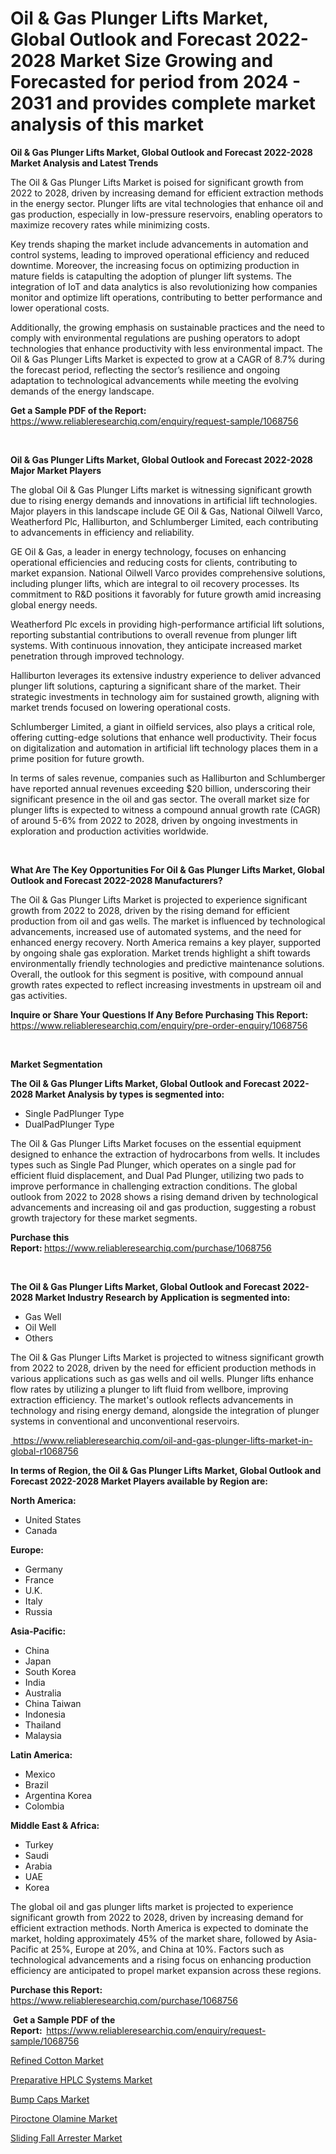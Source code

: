 <p><h1>Oil & Gas Plunger Lifts Market, Global Outlook and Forecast 2022-2028 Market Size Growing and Forecasted for period from 2024 - 2031 and provides complete market analysis of this market</h1></p><p><strong>Oil & Gas Plunger Lifts Market, Global Outlook and Forecast 2022-2028 Market Analysis and Latest Trends</strong></p>
<p><p>The Oil & Gas Plunger Lifts Market is poised for significant growth from 2022 to 2028, driven by increasing demand for efficient extraction methods in the energy sector. Plunger lifts are vital technologies that enhance oil and gas production, especially in low-pressure reservoirs, enabling operators to maximize recovery rates while minimizing costs. </p><p>Key trends shaping the market include advancements in automation and control systems, leading to improved operational efficiency and reduced downtime. Moreover, the increasing focus on optimizing production in mature fields is catapulting the adoption of plunger lift systems. The integration of IoT and data analytics is also revolutionizing how companies monitor and optimize lift operations, contributing to better performance and lower operational costs.</p><p>Additionally, the growing emphasis on sustainable practices and the need to comply with environmental regulations are pushing operators to adopt technologies that enhance productivity with less environmental impact. The Oil & Gas Plunger Lifts Market is expected to grow at a CAGR of 8.7% during the forecast period, reflecting the sector’s resilience and ongoing adaptation to technological advancements while meeting the evolving demands of the energy landscape.</p></p>
<p><strong>Get a Sample PDF of the Report:&nbsp;</strong> <a href="https://www.reliableresearchiq.com/enquiry/request-sample/1068756">https://www.reliableresearchiq.com/enquiry/request-sample/1068756</a></p>
<p>&nbsp;</p>
<p><strong>Oil & Gas Plunger Lifts Market, Global Outlook and Forecast 2022-2028 Major Market Players</strong></p>
<p><p>The global Oil & Gas Plunger Lifts market is witnessing significant growth due to rising energy demands and innovations in artificial lift technologies. Major players in this landscape include GE Oil & Gas, National Oilwell Varco, Weatherford Plc, Halliburton, and Schlumberger Limited, each contributing to advancements in efficiency and reliability.</p><p>GE Oil & Gas, a leader in energy technology, focuses on enhancing operational efficiencies and reducing costs for clients, contributing to market expansion. National Oilwell Varco provides comprehensive solutions, including plunger lifts, which are integral to oil recovery processes. Its commitment to R&D positions it favorably for future growth amid increasing global energy needs.</p><p>Weatherford Plc excels in providing high-performance artificial lift solutions, reporting substantial contributions to overall revenue from plunger lift systems. With continuous innovation, they anticipate increased market penetration through improved technology.</p><p>Halliburton leverages its extensive industry experience to deliver advanced plunger lift solutions, capturing a significant share of the market. Their strategic investments in technology aim for sustained growth, aligning with market trends focused on lowering operational costs.</p><p>Schlumberger Limited, a giant in oilfield services, also plays a critical role, offering cutting-edge solutions that enhance well productivity. Their focus on digitalization and automation in artificial lift technology places them in a prime position for future growth.</p><p>In terms of sales revenue, companies such as Halliburton and Schlumberger have reported annual revenues exceeding $20 billion, underscoring their significant presence in the oil and gas sector. The overall market size for plunger lifts is expected to witness a compound annual growth rate (CAGR) of around 5-6% from 2022 to 2028, driven by ongoing investments in exploration and production activities worldwide.</p></p>
<p>&nbsp;</p>
<p><strong>What Are The Key Opportunities For Oil & Gas Plunger Lifts Market, Global Outlook and Forecast 2022-2028 Manufacturers?</strong></p>
<p><p>The Oil & Gas Plunger Lifts Market is projected to experience significant growth from 2022 to 2028, driven by the rising demand for efficient production from oil and gas wells. The market is influenced by technological advancements, increased use of automated systems, and the need for enhanced energy recovery. North America remains a key player, supported by ongoing shale gas exploration. Market trends highlight a shift towards environmentally friendly technologies and predictive maintenance solutions. Overall, the outlook for this segment is positive, with compound annual growth rates expected to reflect increasing investments in upstream oil and gas activities.</p></p>
<p><strong>Inquire or Share Your Questions If Any Before Purchasing This Report:</strong> <a href="https://www.reliableresearchiq.com/enquiry/pre-order-enquiry/1068756">https://www.reliableresearchiq.com/enquiry/pre-order-enquiry/1068756</a></p>
<p>&nbsp;</p>
<p><strong>Market Segmentation</strong></p>
<p><strong>The Oil & Gas Plunger Lifts Market, Global Outlook and Forecast 2022-2028 Market Analysis by types is segmented into:</strong></p>
<p><ul><li>Single PadPlunger Type</li><li>DualPadPlunger Type</li></ul></p>
<p><p>The Oil & Gas Plunger Lifts Market focuses on the essential equipment designed to enhance the extraction of hydrocarbons from wells. It includes types such as Single Pad Plunger, which operates on a single pad for efficient fluid displacement, and Dual Pad Plunger, utilizing two pads to improve performance in challenging extraction conditions. The global outlook from 2022 to 2028 shows a rising demand driven by technological advancements and increasing oil and gas production, suggesting a robust growth trajectory for these market segments.</p></p>
<p><strong>Purchase this Report:&nbsp;</strong><a href="https://www.reliableresearchiq.com/purchase/1068756">https://www.reliableresearchiq.com/purchase/1068756</a></p>
<p>&nbsp;</p>
<p><strong>The Oil & Gas Plunger Lifts Market, Global Outlook and Forecast 2022-2028 Market Industry Research by Application is segmented into:</strong></p>
<p><ul><li>Gas Well</li><li>Oil Well</li><li>Others</li></ul></p>
<p><p>The Oil & Gas Plunger Lifts Market is projected to witness significant growth from 2022 to 2028, driven by the need for efficient production methods in various applications such as gas wells and oil wells. Plunger lifts enhance flow rates by utilizing a plunger to lift fluid from wellbore, improving extraction efficiency. The market's outlook reflects advancements in technology and rising energy demand, alongside the integration of plunger systems in conventional and unconventional reservoirs.</p></p>
<p><a href="https://www.reliableresearchiq.com/oil-and-gas-plunger-lifts-market-in-global-r1068756">&nbsp;https://www.reliableresearchiq.com/oil-and-gas-plunger-lifts-market-in-global-r1068756</a></p>
<p><strong>In terms of Region, the Oil & Gas Plunger Lifts Market, Global Outlook and Forecast 2022-2028 Market Players available by Region are:</strong></p>
<p>
    <p> <strong> North America: </strong>
        <ul>
            <li>United States</li>
            <li>Canada</li>
        </ul>
        </p> 
    <p> <strong> Europe: </strong>
        <ul>
            <li>Germany</li>
            <li>France</li>
            <li>U.K.</li>
            <li>Italy</li>
            <li>Russia</li>
        </ul>
        </p> 
    <p> <strong> Asia-Pacific: </strong>
        <ul>
            <li>China</li>
            <li>Japan</li>
            <li>South Korea</li>
            <li>India</li>
            <li>Australia</li>
            <li>China Taiwan</li>
            <li>Indonesia</li>
            <li>Thailand</li>
            <li>Malaysia</li>
        </ul>
        </p> 
    <p> <strong> Latin America: </strong>
        <ul>
            <li>Mexico</li>
            <li>Brazil</li>
            <li>Argentina Korea</li>
            <li>Colombia</li>
        </ul>
        </p> 
    <p> <strong> Middle East & Africa: </strong>
        <ul>
            <li>Turkey</li>
            <li>Saudi</li>
            <li>Arabia</li>
            <li>UAE</li>
            <li>Korea</li>
        </ul>
    </p>
    </p>
<p><p>The global oil and gas plunger lifts market is projected to experience significant growth from 2022 to 2028, driven by increasing demand for efficient extraction methods. North America is expected to dominate the market, holding approximately 45% of the market share, followed by Asia-Pacific at 25%, Europe at 20%, and China at 10%. Factors such as technological advancements and a rising focus on enhancing production efficiency are anticipated to propel market expansion across these regions.</p></p>
<p><strong>Purchase this Report: </strong><a href="https://www.reliableresearchiq.com/purchase/1068756">https://www.reliableresearchiq.com/purchase/1068756</a></p>
<p>&nbsp;<strong>Get a Sample PDF of the Report:&nbsp;&nbsp;</strong><a href="https://www.reliableresearchiq.com/enquiry/request-sample/1068756">https://www.reliableresearchiq.com/enquiry/request-sample/1068756</a></p>
<p><strong></strong></p>
<p><p><a href="https://issuu.com/reportprime-2/docs/refined-cotton-market-size-2030.ppt_121bdac5f89523">Refined Cotton Market</a></p><p><a href="https://medium.com/@brennakessler/the-preparative-hplc-systems-market-decisions-are-mostly-driven-by-resource-optimization-and-567dc6f44dd7">Preparative HPLC Systems Market</a></p><p><a href="https://www.linkedin.com/pulse/bump-caps-industry-forecast-market-shifts-strategic-imperatives-ulabc?trackingId=HFouis2ASc6DF2McfUYI9A%3D%3D">Bump Caps Market</a></p><p><a href="https://issuu.com/reportprime-2/docs/piroctone-olamine-market-size-2030._40ad852d8ec300">Piroctone Olamine Market</a></p><p><a href="https://www.linkedin.com/pulse/navigating-global-sliding-fall-arrester-market-landscape-vit5f?trackingId=1cKhjG5XRiS78OOtnzrI3w%3D%3D">Sliding Fall Arrester Market</a></p></p>